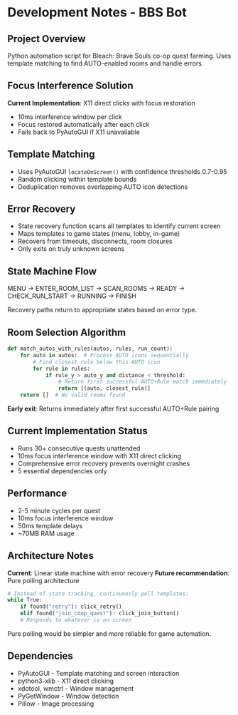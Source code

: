 # Development Notes - BBS Bot

## Project Overview
Python automation script for Bleach: Brave Souls co-op quest farming. Uses template matching to find AUTO-enabled rooms and handle errors.

## Focus Interference Solution
**Current Implementation**: X11 direct clicks with focus restoration
- 10ms interference window per click
- Focus restored automatically after each click
- Falls back to PyAutoGUI if X11 unavailable

## Template Matching
- Uses PyAutoGUI `locateOnScreen()` with confidence thresholds 0.7-0.95
- Random clicking within template bounds
- Deduplication removes overlapping AUTO icon detections

## Error Recovery
- State recovery function scans all templates to identify current screen
- Maps templates to game states (menu, lobby, in-game)
- Recovers from timeouts, disconnects, room closures
- Only exits on truly unknown screens

## State Machine Flow
MENU → ENTER_ROOM_LIST → SCAN_ROOMS → READY → CHECK_RUN_START → RUNNING → FINISH

Recovery paths return to appropriate states based on error type.

## Room Selection Algorithm
```python
def match_autos_with_rules(autos, rules, run_count):
    for auto in autos:  # Process AUTO icons sequentially
        # Find closest rule below this AUTO icon
        for rule in rules:
            if rule_y > auto_y and distance < threshold:
                # Return first successful AUTO+Rule match immediately
                return [(auto, closest_rule)]
    return []  # No valid rooms found
```
**Early exit**: Returns immediately after first successful AUTO+Rule pairing

## Current Implementation Status
- Runs 30+ consecutive quests unattended
- 10ms focus interference window with X11 direct clicking
- Comprehensive error recovery prevents overnight crashes
- 5 essential dependencies only

## Performance
- 2-5 minute cycles per quest
- 10ms focus interference window
- 50ms template delays
- ~70MB RAM usage

## Architecture Notes
**Current**: Linear state machine with error recovery
**Future recommendation**: Pure polling architecture
```python
# Instead of state tracking, continuously poll templates:
while True:
    if found("retry"): click_retry()
    elif found("join_coop_quest"): click_join_button()
    # Responds to whatever is on screen
```
Pure polling would be simpler and more reliable for game automation.

## Dependencies
- PyAutoGUI - Template matching and screen interaction
- python3-xlib - X11 direct clicking
- xdotool, wmctrl - Window management
- PyGetWindow - Window detection
- Pillow - Image processing

